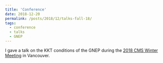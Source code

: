 ```yaml
---
title: 'Conference'
date: 2018-12-20
permalink: /posts/2018/12/talks-fall-18/
tags:
  - conference
  - talks
  - GNEP
---
```


I gave a talk on the KKT conditions of the GNEP during the <a href="https://winter18.cms.math.ca/">2018 CMS Winter Meeting</a> in Vancouver.
